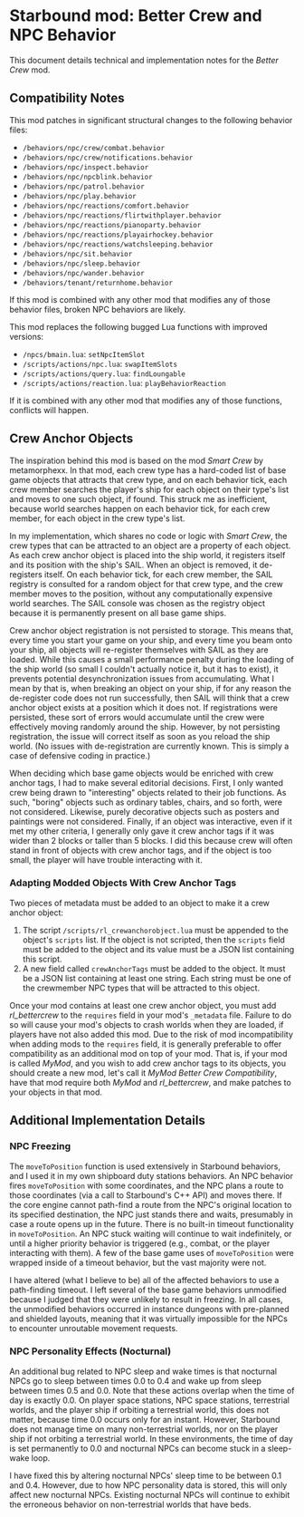 # Starbound mod: Better Crew and NPC Behavior

This document details technical and implementation notes for the *Better Crew* mod.

## Compatibility Notes

This mod patches in significant structural changes to the following behavior files:

* `/behaviors/npc/crew/combat.behavior`
* `/behaviors/npc/crew/notifications.behavior`
* `/behaviors/npc/inspect.behavior`
* `/behaviors/npc/npcblink.behavior`
* `/behaviors/npc/patrol.behavior`
* `/behaviors/npc/play.behavior`
* `/behaviors/npc/reactions/comfort.behavior`
* `/behaviors/npc/reactions/flirtwithplayer.behavior`
* `/behaviors/npc/reactions/pianoparty.behavior`
* `/behaviors/npc/reactions/playairhockey.behavior`
* `/behaviors/npc/reactions/watchsleeping.behavior`
* `/behaviors/npc/sit.behavior`
* `/behaviors/npc/sleep.behavior`
* `/behaviors/npc/wander.behavior`
* `/behaviors/tenant/returnhome.behavior`

If this mod is combined with any other mod that modifies any of those behavior files, broken NPC behaviors are likely.

This mod replaces the following bugged Lua functions with improved versions:

* `/npcs/bmain.lua`: `setNpcItemSlot`
* `/scripts/actions/npc.lua`: `swapItemSlots`
* `/scripts/actions/query.lua`: `findLoungable`
* `/scripts/actions/reaction.lua`: `playBehaviorReaction`

If it is combined with any other mod that modifies any of those functions, conflicts will happen.

## Crew Anchor Objects

The inspiration behind this mod is based on the mod *Smart Crew* by metamorphexx. In that mod, each crew type has a hard-coded list of base game objects that attracts that crew type, and on each behavior tick, each crew member searches the player's ship for each object on their type's list and moves to one such object, if found. This struck me as inefficient, because world searches happen on each behavior tick, for each crew member, for each object in the crew type's list.

In my implementation, which shares no code or logic with *Smart Crew*, the crew types that can be attracted to an object are a property of each object. As each crew anchor object is placed into the ship world, it registers itself and its position with the ship's SAIL. When an object is removed, it de-registers itself. On each behavior tick, for each crew member, the SAIL registry is consulted for a random object for that crew type, and the crew member moves to the position, without any computationally expensive world searches. The SAIL console was chosen as the registry object because it is permanently present on all base game ships.

Crew anchor object registration is not persisted to storage. This means that, every time you start your game on your ship, and every time you beam onto your ship, all objects will re-register themselves with SAIL as they are loaded. While this causes a small performance penalty during the loading of the ship world (so small I couldn't actually notice it, but it has to exist), it prevents potential desynchronization issues from accumulating. What I mean by that is, when breaking an object on your ship, if for any reason the de-register code does not run successfully, then SAIL will think that a crew anchor object exists at a position which it does not. If registrations were persisted, these sort of errors would accumulate until the crew were effectively moving randomly around the ship. However, by not persisting registration, the issue will correct itself as soon as you reload the ship world. (No issues with de-registration are currently known. This is simply a case of defensive coding in practice.)

When deciding which base game objects would be enriched with crew anchor tags, I had to make several editorial decisions. First, I only wanted crew being drawn to "interesting" objects related to their job functions. As such, "boring" objects such as ordinary tables, chairs, and so forth, were not considered. Likewise, purely decorative objects such as posters and paintings were not considered. Finally, if an object was interactive, even if it met my other criteria, I generally only gave it crew anchor tags if it was wider than 2 blocks or taller than 5 blocks. I did this because crew will often stand in front of objects with crew anchor tags, and if the object is too small, the player will have trouble interacting with it.

### Adapting Modded Objects With Crew Anchor Tags

Two pieces of metadata must be added to an object to make it a crew anchor object:

1. The script `/scripts/rl_crewanchorobject.lua` must be appended to the object's `scripts` list. If the object is not scripted, then the `scripts` field must be added to the object and its value must be a JSON list containing this script.
1. A new field called `crewAnchorTags` must be added to the object. It must be a JSON list containing at least one string. Each string must be one of the crewmember NPC types that will be attracted to this object.

Once your mod contains at least one crew anchor object, you must add *rl_bettercrew* to the `requires` field in your mod's `_metadata` file. Failure to do so will cause your mod's objects to crash worlds when they are loaded, if players have not also added this mod. Due to the risk of mod incompatibility when adding mods to the `requires` field, it is generally preferable to offer compatibility as an additional mod on top of your mod. That is, if your mod is called *MyMod*, and you wish to add crew anchor tags to its objects, you should create a new mod, let's call it *MyMod Better Crew Compatibility*, have that mod require both *MyMod* and *rl_bettercrew*, and make patches to your objects in that mod.

## Additional Implementation Details

### NPC Freezing

The `moveToPosition` function is used extensively in Starbound behaviors, and I used it in my own shipboard duty stations behaviors. An NPC behavior fires `moveToPosition` with some coordinates, and the NPC plans a route to those coordinates (via a call to Starbound's C++ API) and moves there. If the core engine cannot path-find a route from the NPC's original location to its specified destination, the NPC just stands there and waits, presumably in case a route opens up in the future. There is no built-in timeout functionality in `moveToPosition`. An NPC stuck waiting will continue to wait indefinitely, or until a higher priority behavior is triggered (e.g., combat, or the player interacting with them). A few of the base game uses of `moveToPosition` were wrapped inside of a timeout behavior, but the vast majority were not.

I have altered (what I believe to be) all of the affected behaviors to use a path-finding timeout. I left several of the base game behaviors unmodified because I judged that they were unlikely to result in freezing. In all cases, the unmodified behaviors occurred in instance dungeons with pre-planned and shielded layouts, meaning that it was virtually impossible for the NPCs to encounter unroutable movement requests.

### NPC Personality Effects (Nocturnal)

An additional bug related to NPC sleep and wake times is that nocturnal NPCs go to sleep between times 0.0 to 0.4 and wake up from sleep between times 0.5 and 0.0. Note that these actions overlap when the time of day is exactly 0.0. On player space stations, NPC space stations, terrestrial worlds, and the player ship if orbiting a terrestrial world, this does not matter, because time 0.0 occurs only for an instant. However, Starbound does not manage time on many non-terrestrial worlds, nor on the player ship if not orbiting a terrestrial world. In these environments, the time of day is set permanently to 0.0 and nocturnal NPCs can become stuck in a sleep-wake loop.

I have fixed this by altering nocturnal NPCs' sleep time to be between 0.1 and 0.4. However, due to how NPC personality data is stored, this will only affect new nocturnal NPCs. Existing nocturnal NPCs will continue to exhibit the erroneous behavior on non-terrestrial worlds that have beds.
